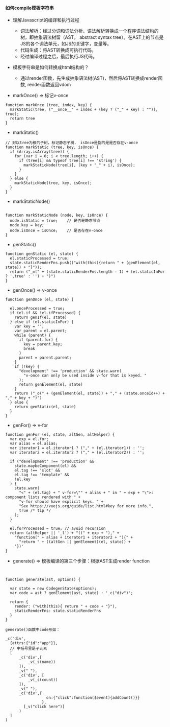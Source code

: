 #### 如何compile模板字符串
* 理解Javascript的编译和执行过程
  * 词法解析：经过分词和词法分析、语法解析转换成一个程序语法结构的树，即抽象语法树留（AST， abstract syntax tree）。在AST上的节点是JS的各个词法单元，如JS的关键字，变量等。
  * 代码生成：将AST转换成可执行代码。
  * 经过编译过程之后，最后执行JS代码。

* 模板字符串是如何转换成html结构的？
  * 通过render函数，先生成抽象语法树(AST)，然后将AST转换成render函数, render函数返回vdom




* markOnce() => 标记v-once

```
function markOnce (tree, index, key) {
  markStatic(tree, ("__once__" + index + (key ? ("_" + key) : "")), true);
  return tree
}
```

* markStatic()
```
// 对以tree为根的子树，标记静态子树， isOnce是指的是是否存在v-once
function markStatic (tree, key, isOnce) {
  if (Array.isArray(tree)) {
    for (var i = 0; i < tree.length; i++) {
      if (tree[i] && typeof tree[i] !== 'string') {
        markStaticNode(tree[i], (key + "_" + i), isOnce);
      }
    }
  } else {
    markStaticNode(tree, key, isOnce);
  }
}
```

* markStaticNode()

```

function markStaticNode (node, key, isOnce) {
  node.isStatic = true;    // 是否是静态节点
  node.key = key;
  node.isOnce = isOnce;    // 是否存在v-once
}

```

* genStatic()

```
function genStatic (el, state) {
  el.staticProcessed = true;
  state.staticRenderFns.push(("with(this){return " + (genElement(el, state)) + "}"));
  return ("_m(" + (state.staticRenderFns.length - 1) + (el.staticInFor ? ',true' : '') + ")")
}
```

* genOnce()  =>  v-once

```
function genOnce (el, state) {

  el.onceProcessed = true;
  if (el.if && !el.ifProcessed) {
    return genIf(el, state)
  } else if (el.staticInFor) {
    var key = '';
    var parent = el.parent;
    while (parent) {
      if (parent.for) {
        key = parent.key;
        break
      }
      parent = parent.parent;
    }
    if (!key) {
      "development" !== 'production' && state.warn(
        "v-once can only be used inside v-for that is keyed. "
      );
      return genElement(el, state)
    }
    return ("_o(" + (genElement(el, state)) + "," + (state.onceId++) + "," + key + ")")
  } else {
    return genStatic(el, state)
  }
}
```

* genFor()  =>  v-for
```
function genFor (el, state, altGen, altHelper) {
  var exp = el.for;
  var alias = el.alias;
  var iterator1 = el.iterator1 ? ("," + (el.iterator1)) : '';
  var iterator2 = el.iterator2 ? ("," + (el.iterator2)) : '';

  if ("development" !== 'production' &&
    state.maybeComponent(el) &&
    el.tag !== 'slot' &&
    el.tag !== 'template' &&
    !el.key
  ) {
    state.warn(
      "<" + (el.tag) + " v-for=\"" + alias + " in " + exp + "\">: component lists rendered with " +
      "v-for should have explicit keys. " +
      "See https://vuejs.org/guide/list.html#key for more info.",
      true /* tip */
    );
  }

  el.forProcessed = true; // avoid recursion
  return (altHelper || '_l') + "((" + exp + ")," +
    "function(" + alias + iterator1 + iterator2 + "){" +
      "return " + ((altGen || genElement)(el, state)) +
    '})'
}
```

* generate() => 模板编译的第三个步骤：根据AST生成render function

```


function generate(ast, options) {

  var state = new CodegenState(options);
  var code = ast ? genElement(ast, state) : '_c("div")';
  
  return {
    render: ("with(this){ return " + code + "}"),
    staticRenderFns: state.staticRenderFns
  }
}

```

```
generate()函数中code形如：

_c('div',
  {attrs:{"id":"app"}},
  // 中括号里是子元素
  [
      _c('div',[
          _v(_s(name))
      ]),
      _v(" "),
      _c('div', [
          _v(_s(count))
      ]),
      _v(" "),
      _c('div',{
                  on:{"click":function($event){addCount()}}
                },
        [_v("click here")]
      )
  ]
)
```
